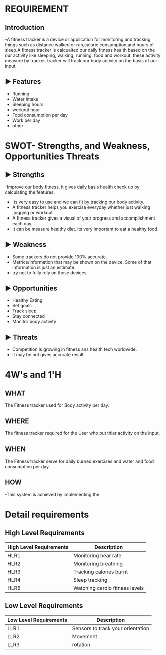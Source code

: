 # REQUIREMENT

## Introduction

-A fitness tracker,is a device or application for monitoring and tracking things such as distance walked or run,calorie consumption,and hours of sleep.A fitness tracker is calcualted our daily fitness health based on the our activity like sleeping, walking, running, food and workout. these activity measure by tracker. tracker will track our body activity on the basis of our input.

## ▶️ Features

- Running
- Water intake
- Sleeping hours
- workout hour
- Food consumption per day
- Work per day
- other



# SWOT- Strengths, and Weakness, Opportunities Threats

 ## ▶️  Strengths
-Improve our body fitness. it gives daily basis health check up by calculating the features.
- Its very easy to use and we can fit by tracking our body activity.
- A fitness tracker helps you exercise everyday whether just walking ,jogging or workout.
- A fitness tracker gives a visual of your progress and accomplishment each day.
- It can be measure healthy diet. its very important to eat a healthy food.

## ▶️ Weakness
- Some trackers do not provide 100% accurate.
- Metrics/information that may be shown on the device. Some of that information is just an estimate.
- try not to fully rely on these devices.

## ▶️ Opportunities

- Healthy Eating
- Set goals
- Track sleep
- Stay connected
- Monitor body activity



## ▶️ Threats
- Competition is growing in fitness ans health tech worldwide.
- it may be not gives accurate result




# 4W's and 1'H


## WHAT
The Fitness tracker used for Body activity per day.


## WHERE
The fitness tracker required for the User who put thier activity on the input.

## WHEN
The Fitness tracker serve for daily burned,exercises and water and food consumption per day. 

## HOW
-This system is achieved by implementing the 


# Detail requirements


## High Level Requirements

| High Level Requirements |	Description |
| ------------------------ | ----------- |
| HLR1 |Monitoring hear rate |
| HLR2 |Monitoring breathing  |
|HLR3  |Tracking calories burnt |
| HLR4 |Sleep tracking |
| HLR5 |Watching cardio fitness levels| 


## Low Level Requirements

| Low Level Requirements |	Description |
| ---------------------- | ------------- |
| LLR1 |Sensors to track your orientation|
| LLR2 | Movement |
| LLR3 | rotation |








